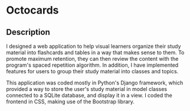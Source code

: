 # Octocards
## Description
I designed a web application to help visual learners organize their study material into flashcards and tables in a way that makes sense to them. To promote maximum retention, they can then review the content with the program's spaced repetition algorithm. In addition, I have implemented features for users to group their study material into classes and topics.

This application was coded mostly in Python's Django framework, which provided a way to store the user's study material in model classes connected to a SQLite database, and display it in a view. I coded the frontend in CSS, making use of the Bootstrap library.

